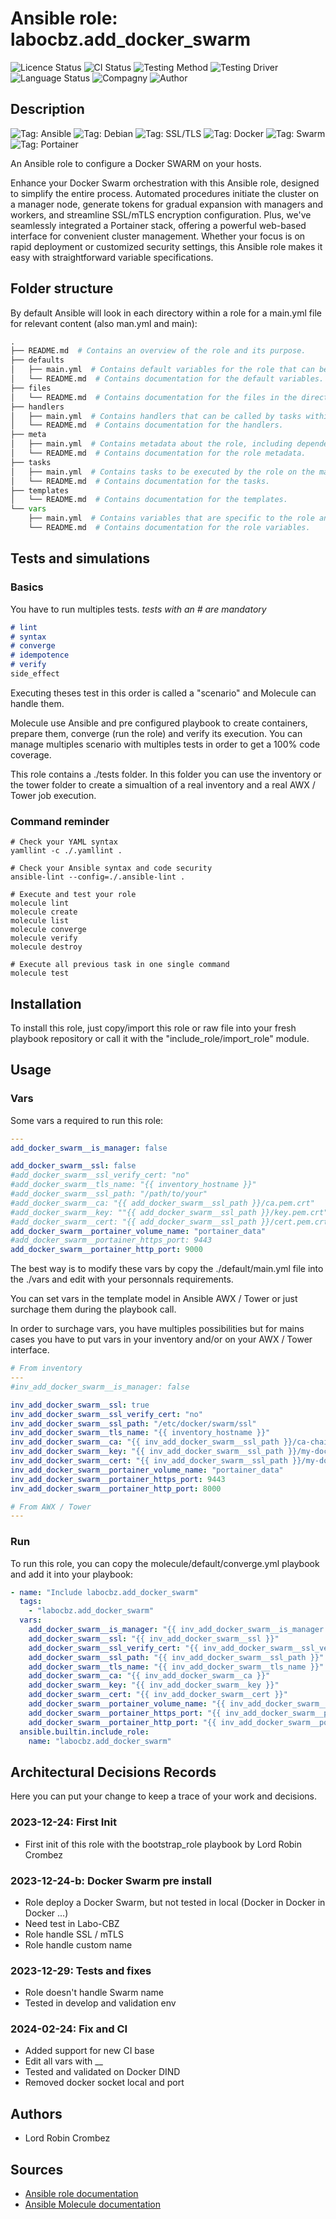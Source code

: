 # Ansible role: labocbz.add_docker_swarm

![Licence Status](https://img.shields.io/badge/licence-MIT-brightgreen)
![CI Status](https://img.shields.io/badge/CI-success-brightgreen)
![Testing Method](https://img.shields.io/badge/Testing%20Method-Ansible%20Molecule-blueviolet)
![Testing Driver](https://img.shields.io/badge/Testing%20Driver-docker-blueviolet)
![Language Status](https://img.shields.io/badge/language-Ansible-red)
![Compagny](https://img.shields.io/badge/Compagny-Labo--CBZ-blue)
![Author](https://img.shields.io/badge/Author-Lord%20Robin%20Crombez-blue)

## Description

![Tag: Ansible](https://img.shields.io/badge/Tech-Ansible-orange)
![Tag: Debian](https://img.shields.io/badge/Tech-Debian-orange)
![Tag: SSL/TLS](https://img.shields.io/badge/Tech-SSL%2FTLS-orange)
![Tag: Docker](https://img.shields.io/badge/Tech-Docker-orange)
![Tag: Swarm](https://img.shields.io/badge/Tech-Swarm-orange)
![Tag: Portainer](https://img.shields.io/badge/Tech-Portainer-orange)

An Ansible role to configure a Docker SWARM on your hosts.

Enhance your Docker Swarm orchestration with this Ansible role, designed to simplify the entire process. Automated procedures initiate the cluster on a manager node, generate tokens for gradual expansion with managers and workers, and streamline SSL/mTLS encryption configuration. Plus, we've seamlessly integrated a Portainer stack, offering a powerful web-based interface for convenient cluster management. Whether your focus is on rapid deployment or customized security settings, this Ansible role makes it easy with straightforward variable specifications.

## Folder structure

By default Ansible will look in each directory within a role for a main.yml file for relevant content (also man.yml and main):

```PYTHON
.
├── README.md  # Contains an overview of the role and its purpose.
├── defaults
│   ├── main.yml  # Contains default variables for the role that can be overridden by users.
│   └── README.md  # Contains documentation for the default variables.
├── files
│   └── README.md  # Contains documentation for the files in the directory.
├── handlers
│   ├── main.yml  # Contains handlers that can be called by tasks within the role.
│   └── README.md  # Contains documentation for the handlers.
├── meta
│   ├── main.yml  # Contains metadata about the role, including dependencies and supported platforms.
│   └── README.md  # Contains documentation for the role metadata.
├── tasks
│   ├── main.yml  # Contains tasks to be executed by the role on the managed nodes.
│   └── README.md  # Contains documentation for the tasks.
├── templates
│   └── README.md  # Contains documentation for the templates.
└── vars
    ├── main.yml  # Contains variables that are specific to the role and are not meant to be overridden.
    └── README.md  # Contains documentation for the role variables.
```

## Tests and simulations

### Basics

You have to run multiples tests. *tests with an # are mandatory*

```MARKDOWN
# lint
# syntax
# converge
# idempotence
# verify
side_effect
```

Executing theses test in this order is called a "scenario" and Molecule can handle them.

Molecule use Ansible and pre configured playbook to create containers, prepare them, converge (run the role) and verify its execution.
You can manage multiples scenario with multiples tests in order to get a 100% code coverage.

This role contains a ./tests folder. In this folder you can use the inventory or the tower folder to create a simualtion of a real inventory and a real AWX / Tower job execution.

### Command reminder

```SHELL
# Check your YAML syntax
yamllint -c ./.yamllint .

# Check your Ansible syntax and code security
ansible-lint --config=./.ansible-lint .

# Execute and test your role
molecule lint
molecule create
molecule list
molecule converge
molecule verify
molecule destroy

# Execute all previous task in one single command
molecule test
```

## Installation

To install this role, just copy/import this role or raw file into your fresh playbook repository or call it with the "include_role/import_role" module.

## Usage

### Vars

Some vars a required to run this role:

```YAML
---
add_docker_swarm__is_manager: false

add_docker_swarm__ssl: false
#add_docker_swarm__ssl_verify_cert: "no"
#add_docker_swarm__tls_name: "{{ inventory_hostname }}"
#add_docker_swarm__ssl_path: "/path/to/your"
#add_docker_swarm__ca: "{{ add_docker_swarm__ssl_path }}/ca.pem.crt"
#add_docker_swarm__key: ""{{ add_docker_swarm__ssl_path }}/key.pem.crt"
#add_docker_swarm__cert: "{{ add_docker_swarm__ssl_path }}/cert.pem.crt"
add_docker_swarm__portainer_volume_name: "portainer_data"
#add_docker_swarm__portainer_https_port: 9443
add_docker_swarm__portainer_http_port: 9000

```

The best way is to modify these vars by copy the ./default/main.yml file into the ./vars and edit with your personnals requirements.

You can set vars in the template model in Ansible AWX / Tower or just surchage them during the playbook call.

In order to surchage vars, you have multiples possibilities but for mains cases you have to put vars in your inventory and/or on your AWX / Tower interface.

```YAML
# From inventory
---
#inv_add_docker_swarm__is_manager: false

inv_add_docker_swarm__ssl: true
inv_add_docker_swarm__ssl_verify_cert: "no"
inv_add_docker_swarm__ssl_path: "/etc/docker/swarm/ssl"
inv_add_docker_swarm__tls_name: "{{ inventory_hostname }}"
inv_add_docker_swarm__ca: "{{ inv_add_docker_swarm__ssl_path }}/ca-chain.pem.crt"
inv_add_docker_swarm__key: "{{ inv_add_docker_swarm__ssl_path }}/my-docker-swarm-cluster.domain.tld.pem.key"
inv_add_docker_swarm__cert: "{{ inv_add_docker_swarm__ssl_path }}/my-docker-swarm-cluster.domain.tld.pem.crt"
inv_add_docker_swarm__portainer_volume_name: "portainer_data"
inv_add_docker_swarm__portainer_https_port: 9443
inv_add_docker_swarm__portainer_http_port: 8000

```

```YAML
# From AWX / Tower
---

```

### Run

To run this role, you can copy the molecule/default/converge.yml playbook and add it into your playbook:

```YAML
- name: "Include labocbz.add_docker_swarm"
  tags:
    - "labocbz.add_docker_swarm"
  vars:
    add_docker_swarm__is_manager: "{{ inv_add_docker_swarm__is_manager }}"
    add_docker_swarm__ssl: "{{ inv_add_docker_swarm__ssl }}"
    add_docker_swarm__ssl_verify_cert: "{{ inv_add_docker_swarm__ssl_verify_cert }}"
    add_docker_swarm__ssl_path: "{{ inv_add_docker_swarm__ssl_path }}"
    add_docker_swarm__tls_name: "{{ inv_add_docker_swarm__tls_name }}"
    add_docker_swarm__ca: "{{ inv_add_docker_swarm__ca }}"
    add_docker_swarm__key: "{{ inv_add_docker_swarm__key }}"
    add_docker_swarm__cert: "{{ inv_add_docker_swarm__cert }}"
    add_docker_swarm__portainer_volume_name: "{{ inv_add_docker_swarm__portainer_volume_name }}"
    add_docker_swarm__portainer_https_port: "{{ inv_add_docker_swarm__portainer_https_port }}"
    add_docker_swarm__portainer_http_port: "{{ inv_add_docker_swarm__portainer_http_port }}"
  ansible.builtin.include_role:
    name: "labocbz.add_docker_swarm"
```


## Architectural Decisions Records

Here you can put your change to keep a trace of your work and decisions.

### 2023-12-24: First Init

* First init of this role with the bootstrap_role playbook by Lord Robin Crombez

### 2023-12-24-b: Docker Swarm pre install

* Role deploy a Docker Swarm, but not tested in local (Docker in Docker in Docker ...)
* Need test in Labo-CBZ
* Role handle SSL / mTLS
* Role handle custom name

### 2023-12-29: Tests and fixes

* Role doesn't handle Swarm name
* Tested in develop and validation env

### 2024-02-24: Fix and CI

* Added support for new CI base
* Edit all vars with __
* Tested and validated on Docker DIND
* Removed docker socket local and port

## Authors

* Lord Robin Crombez

## Sources

* [Ansible role documentation](https://docs.ansible.com/ansible/latest/playbook_guide/playbooks_reuse_roles.html)
* [Ansible Molecule documentation](https://molecule.readthedocs.io/)
